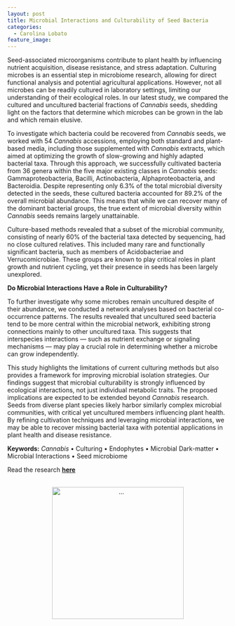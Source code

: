 ```yaml
---
layout: post
title: Microbial Interactions and Culturability of Seed Bacteria
categories:
  - Carolina Lobato
feature_image:
---
```


Seed-associated microorganisms contribute to plant health by influencing nutrient acquisition, disease resistance, and stress adaptation. Culturing microbes is an essential step in microbiome research, allowing for direct functional analysis and potential agricultural applications. However, not all microbes can be readily cultured in laboratory settings, limiting our understanding of their ecological roles. In our latest study, we compared the cultured and uncultured bacterial fractions of _Cannabis_ seeds, shedding light on the factors that determine which microbes can be grown in the lab and which remain elusive. 

To investigate which bacteria could be recovered from _Cannabis_ seeds, we worked with 54 _Cannabis_ accessions, employing both standard and plant-based media, including those supplemented with _Cannabis_ extracts, which aimed at optimizing the growth of slow-growing and highly adapted bacterial taxa. Through this approach, we successfully cultivated bacteria from 36 genera within the five major existing classes in _Cannabis_ seeds: Gammaproteobacteria, Bacilli, Actinobacteria, Alphaproteobacteria, and Bacteroidia. Despite representing only 6.3% of the total microbial diversity detected in the seeds, these cultured bacteria accounted for 89.2% of the overall microbial abundance. This means that while we can recover many of the dominant bacterial groups, the true extent of microbial diversity within _Cannabis_ seeds remains largely unattainable.

Culture-based methods revealed that a subset of the microbial community, consisting of nearly 60% of the bacterial taxa detected by sequencing, had no close cultured relatives. This included many rare and functionally significant bacteria, such as members of Acidobacteriae and Verrucomicrobiae. These groups are known to play critical roles in plant growth and nutrient cycling, yet their presence in seeds has been largely unexplored.

**Do Microbial Interactions Have a Role in Culturability?**

To further investigate why some microbes remain uncultured despite of their abundance, we conducted a network analyses based on bacterial co-occurrence patterns. The results revealed that uncultured seed bacteria tend to be more central within the microbial network, exhibiting strong connections mainly to other uncultured taxa. This suggests that interspecies interactions — such as nutrient exchange or signaling mechanisms — may play a crucial role in determining whether a microbe can grow independently.

This study highlights the limitations of current culturing methods but also provides a framework for improving microbial isolation strategies. Our findings suggest that microbial culturability is strongly influenced by ecological interactions, not just individual metabolic traits. The proposed implications are expected to be extended beyond _Cannabis_ research. Seeds from diverse plant species likely harbor similarly complex microbial communities, with critical yet uncultured members influencing plant health. By refining cultivation techniques and leveraging microbial interactions, we may be able to recover missing bacterial taxa with potential applications in plant health and disease resistance.

**Keywords:** *Cannabis* • Culturing • Endophytes • Microbial Dark-matter • Microbial Interactions • Seed microbiome 

Read the research **[here](https://environmentalmicrobiome.biomedcentral.com/articles/10.1186/s40793-025-00731-4)**

<br>
<center><img src="{{ site.baseurl }}/assets/seeds.png" class="img-thumbnail" width="300" height=auto alt="..."></center>

<!-- Defining the Hidden Bacterial Fraction of Cannabis Seeds -->

<!-- Supported by research at the Institute of Environmental Biotechnology at TU Graz, I am investigating the distinction between cultured and uncultured bacterial fractions in Cannabis sativa seeds. While metagenomic approaches have expanded our understanding of microbial diversity, many seed-associated bacteria remain uncultured, limiting our ability to assess their ecological roles and potential agricultural applications. My work aims to identify which bacterial taxa can be recovered through culturing from Cannabis seeds and uncovering the factors that influence microbial culturability.

Seeds serve as microbial reservoirs, transmitting beneficial bacteria across plant generations. These microbes contribute to plant health by promoting growth, enhancing nutrient uptake, and providing protection against pathogens. However, selective breeding and modern agricultural practices may have altered the composition of seed microbiomes, leading to the loss of key microbial partners. By analyzing bacterial communities from 54 Cannabis genotypes, I investigated the phylogenetic diversity, abundance, and network interactions of both cultured and uncultured seed endophytes.

My findings reveal that while culture-based methods successfully recovered bacteria from five major classes — Gammaproteobacteria, Bacilli, Actinobacteria, Alphaproteobacteria, and Bacteroidia — this fraction represented only 6.3% of the total microbiota. Despite this low diversity, cultured taxa accounted for 89.2% of the microbial abundance, indicating that dominant bacterial groups are more readily culturable, while rare and phylogenetically distinct taxa remain elusive. Among these uncultured groups were Acidobacteriae and Verrucomicrobiae, both associated with plant growth-promoting traits but absent from cultivated isolates.

To understand why certain microbes resist cultivation, I conducted network analyses of microbial interactions. These revealed that uncultured taxa were more central within the seed microbiome, forming highly connected hubs with other uncultured bacteria. This suggests that microbial dependencies—such as nutrient exchange, signaling molecules, or symbiotic relationships—may play a crucial role in culturability. If these microbes rely on interactions with other species for survival, standard isolation techniques may be insufficient to recover them.

By refining cultivation strategies we can work toward recovering ecologically significant bacteria with potential applications in agriculture. This research not only highlights the limitations of current culturing methods but also provides a framework for future microbiome-informed breeding strategies and plant health management. Understanding the interplay between cultured and uncultured bacteria will be key to unlocking the full potential of seed-associated microbes, with implications for both sustainable Cannabis cultivation and broader agricultural systems. -->
